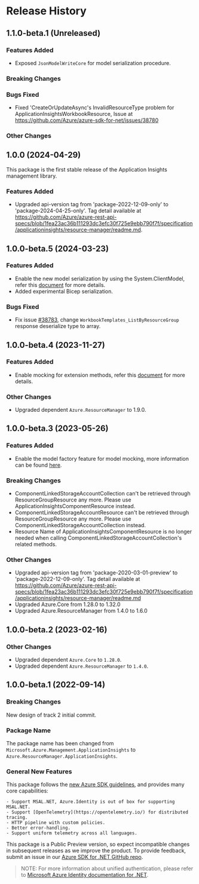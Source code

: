 # Release History

## 1.1.0-beta.1 (Unreleased)

### Features Added

- Exposed `JsonModelWriteCore` for model serialization procedure.

### Breaking Changes

### Bugs Fixed

- Fixed 'CreateOrUpdateAsync's InvalidResourceType problem for ApplicationInsightsWorkbookResource, Issue at https://github.com/Azure/azure-sdk-for-net/issues/38780

### Other Changes

## 1.0.0 (2024-04-29)

This package is the first stable release of the Application Insights management library.

### Features Added

- Upgraded api-version tag from 'package-2022-12-09-only' to 'package-2024-04-25-only'. Tag detail available at https://github.com/Azure/azure-rest-api-specs/blob/1fea23ac36b111293dc3efc30f725e9ebb790f7f/specification/applicationinsights/resource-manager/readme.md.

## 1.0.0-beta.5 (2024-03-23)

### Features Added

- Enable the new model serialization by using the System.ClientModel, refer this [document](https://aka.ms/azsdk/net/mrw) for more details.
- Added experimental Bicep serialization.

### Bugs Fixed

- Fix issue [#38783](https://github.com/Azure/azure-sdk-for-net/issues/38783), change `WorkbookTemplates_ListByResourceGroup` response deserialize type to array.

## 1.0.0-beta.4 (2023-11-27)

### Features Added

- Enable mocking for extension methods, refer this [document](https://aka.ms/azsdk/net/mocking) for more details.

### Other Changes

- Upgraded dependent `Azure.ResourceManager` to 1.9.0.

## 1.0.0-beta.3 (2023-05-26)

### Features Added

- Enable the model factory feature for model mocking, more information can be found [here](https://azure.github.io/azure-sdk/dotnet_introduction.html#dotnet-mocking-factory-builder).

### Breaking Changes

- ComponentLinkedStorageAccountCollection can't be retrieved through ResourceGroupResource any more. Please use ApplicationInsightsComponentResource instead.
- ComponentLinkedStorageAccountResource can't be retrieved through ResourceGroupResource any more. Please use ComponentLinkedStorageAccountCollection instead.
- Resource Name of ApplicationInsightsComponentResource is no longer needed when calling ComponentLinkedStorageAccountCollection's related methods.

### Other Changes

- Upgraded api-version tag from 'package-2020-03-01-preview' to 'package-2022-12-09-only'. Tag detail available at https://github.com/Azure/azure-rest-api-specs/blob/1fea23ac36b111293dc3efc30f725e9ebb790f7f/specification/applicationinsights/resource-manager/readme.md
- Upgraded Azure.Core from 1.28.0 to 1.32.0
- Upgraded Azure.ResourceManager from 1.4.0 to 1.6.0

## 1.0.0-beta.2 (2023-02-16)

### Other Changes

- Upgraded dependent `Azure.Core` to `1.28.0`.
- Upgraded dependent `Azure.ResourceManager` to `1.4.0`.

## 1.0.0-beta.1 (2022-09-14)

### Breaking Changes

New design of track 2 initial commit.

### Package Name

The package name has been changed from `Microsoft.Azure.Management.ApplicationInsights` to `Azure.ResourceManager.ApplicationInsights`.

### General New Features

This package follows the [new Azure SDK guidelines](https://azure.github.io/azure-sdk/general_introduction.html), and provides many core capabilities:

    - Support MSAL.NET, Azure.Identity is out of box for supporting MSAL.NET.
    - Support [OpenTelemetry](https://opentelemetry.io/) for distributed tracing.
    - HTTP pipeline with custom policies.
    - Better error-handling.
    - Support uniform telemetry across all languages.

This package is a Public Preview version, so expect incompatible changes in subsequent releases as we improve the product. To provide feedback, submit an issue in our [Azure SDK for .NET GitHub repo](https://github.com/Azure/azure-sdk-for-net/issues).

> NOTE: For more information about unified authentication, please refer to [Microsoft Azure Identity documentation for .NET](https://learn.microsoft.com//dotnet/api/overview/azure/identity-readme?view=azure-dotnet).
